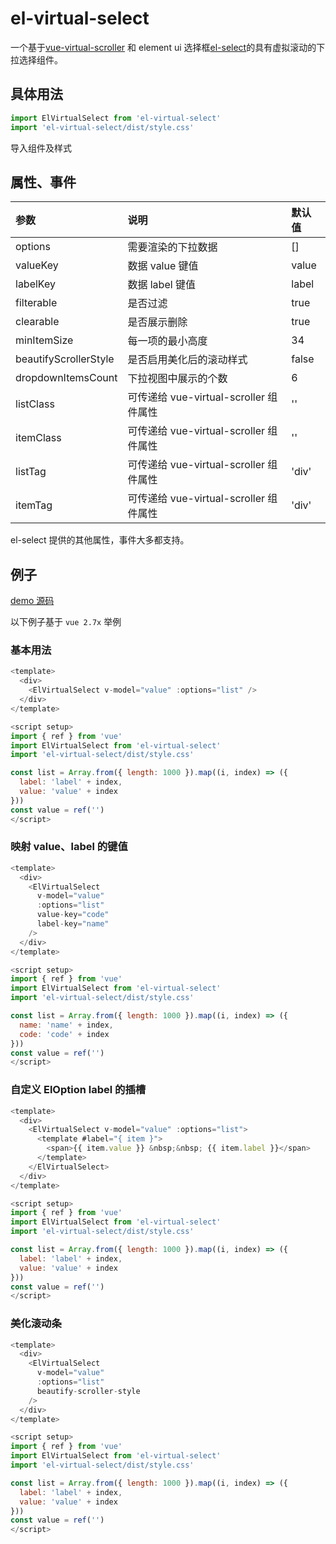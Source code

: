 # el-virtual-select

一个基于[vue-virtual-scroller](https://www.npmjs.com/package/vue-virtual-scroller) 和 element ui 选择框[el-select](https://element.eleme.cn/#/zh-CN/component/select)的具有虚拟滚动的下拉选择组件。

## 具体用法

```js
import ElVirtualSelect from 'el-virtual-select'
import 'el-virtual-select/dist/style.css'
```

导入组件及样式

## 属性、事件

| 参数                  | 说明                                   | 默认值 |
| :-------------------- | :------------------------------------- | :----- |
| options               | 需要渲染的下拉数据                     | []     |
| valueKey              | 数据 value 键值                        | value  |
| labelKey              | 数据 label 键值                        | label  |
| filterable            | 是否过滤                               | true   |
| clearable             | 是否展示删除                           | true   |
| minItemSize           | 每一项的最小高度                       | 34     |
| beautifyScrollerStyle | 是否启用美化后的滚动样式               | false  |
| dropdownItemsCount    | 下拉视图中展示的个数                   | 6      |
| listClass             | 可传递给 vue-virtual-scroller 组件属性 | ''     |
| itemClass             | 可传递给 vue-virtual-scroller 组件属性 | ''     |
| listTag               | 可传递给 vue-virtual-scroller 组件属性 | 'div'  |
| itemTag               | 可传递给 vue-virtual-scroller 组件属性 | 'div'  |

el-select 提供的其他属性，事件大多都支持。

## 例子

[demo 源码](https://github.com/bartlian/el-virtual-select/tree/main/packages/demo)

以下例子基于 `vue 2.7x` 举例

### 基本用法

```js
<template>
  <div>
    <ElVirtualSelect v-model="value" :options="list" />
  </div>
</template>

<script setup>
import { ref } from 'vue'
import ElVirtualSelect from 'el-virtual-select'
import 'el-virtual-select/dist/style.css'

const list = Array.from({ length: 1000 }).map((i, index) => ({
  label: 'label' + index,
  value: 'value' + index
}))
const value = ref('')
</script>
```

### 映射 value、label 的键值

```js
<template>
  <div>
    <ElVirtualSelect
      v-model="value"
      :options="list"
      value-key="code"
      label-key="name"
    />
  </div>
</template>

<script setup>
import { ref } from 'vue'
import ElVirtualSelect from 'el-virtual-select'
import 'el-virtual-select/dist/style.css'

const list = Array.from({ length: 1000 }).map((i, index) => ({
  name: 'name' + index,
  code: 'code' + index
}))
const value = ref('')
</script>
```

### 自定义 ElOption label 的插槽

```js
<template>
  <div>
    <ElVirtualSelect v-model="value" :options="list">
      <template #label="{ item }">
        <span>{{ item.value }} &nbsp;&nbsp; {{ item.label }}</span>
      </template>
    </ElVirtualSelect>
  </div>
</template>

<script setup>
import { ref } from 'vue'
import ElVirtualSelect from 'el-virtual-select'
import 'el-virtual-select/dist/style.css'

const list = Array.from({ length: 1000 }).map((i, index) => ({
  label: 'label' + index,
  value: 'value' + index
}))
const value = ref('')
</script>
```

### 美化滚动条

```js
<template>
  <div>
    <ElVirtualSelect
      v-model="value"
      :options="list"
      beautify-scroller-style
    />
  </div>
</template>

<script setup>
import { ref } from 'vue'
import ElVirtualSelect from 'el-virtual-select'
import 'el-virtual-select/dist/style.css'

const list = Array.from({ length: 1000 }).map((i, index) => ({
  label: 'label' + index,
  value: 'value' + index
}))
const value = ref('')
</script>
```
